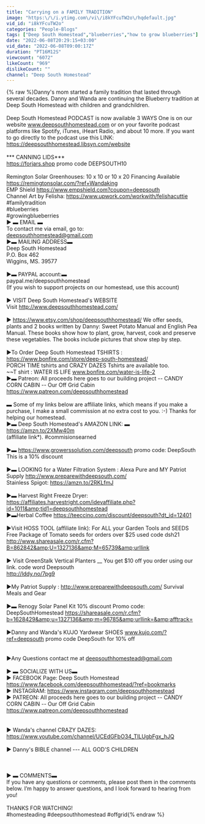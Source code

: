 ```yaml
---
title: "Carrying on a FAMILY TRADITION"
image: "https:\/\/i.ytimg.com\/vi\/i8kYFcuTW2o\/hqdefault.jpg"
vid_id: "i8kYFcuTW2o"
categories: "People-Blogs"
tags: ["Deep South Homestead","blueberries","how to grow blueberries"]
date: "2022-06-08T20:29:15+03:00"
vid_date: "2022-06-08T09:00:17Z"
duration: "PT16M12S"
viewcount: "6072"
likeCount: "969"
dislikeCount: ""
channel: "Deep South Homestead"
---
```

{% raw %}Danny's mom started a family tradition that lasted through several decades.  Danny and Wanda are continuing the Blueberry tradition at Deep South Homestead with children and grandchildren.  <br /><br />Deep South Homestead PODCAST  is now available  3 WAYS   One is on our website www.deepsouthhomestead.com or  on your favorite podcast platforms like Spotify, iTunes, iHeart Radio, and about 10 more.  If you want to go directly to the podcast use this LINK:      <a rel="nofollow" target="blank" href="https://deepsouthhomestead.libsyn.com/website">https://deepsouthhomestead.libsyn.com/website</a><br /><br />*** CANNING LIDS***  <br /><a rel="nofollow" target="blank" href="https://forjars.shop">https://forjars.shop</a>  promo code DEEPSOUTH10<br /><br />Remington Solar Greenhouses:  10 x 10  or 10 x 20  Financing Available<br /><a rel="nofollow" target="blank" href="https://remingtonsolar.com/?ref+Wandaking">https://remingtonsolar.com/?ref+Wandaking</a><br />EMP Shield   <a rel="nofollow" target="blank" href="https://www.empshield.com?coupon=deepsouth">https://www.empshield.com?coupon=deepsouth</a><br />Channel Art by Felisha:   <a rel="nofollow" target="blank" href="https://www.upwork.com/workwith/felishacuttie">https://www.upwork.com/workwith/felishacuttie</a><br />#familytradition<br />#blueberries<br />#growingblueberries<br />▶ ▬ EMAIL ▬ <br /> To contact me via email, go to: <br />deepsouthhomestead@gmail.com <br />▶▬  MAILING ADDRESS▬  <br /> Deep South Homestead<br />P.O. Box 462<br />Wiggins, MS. 39577<br /><br />▶▬  PAYPAL account:▬ <br />  paypal.me/deepsouthhomestead<br />(If you wish to support projects on our homestead, use this account)<br /><br />▶ VISIT Deep South Homestead's  WEBSITE <br /> Visit  <a rel="nofollow" target="blank" href="http://www.deepsouthhomestead.com/">http://www.deepsouthhomestead.com/</a><br /><br />▶   <a rel="nofollow" target="blank" href="https://www.etsy.com/shop/deepsouthhomestead/">https://www.etsy.com/shop/deepsouthhomestead/</a>   We offer seeds, plants and 2 books written by Danny:  Sweet Potato Manual and English Pea Manual.   These books show how to plant, grow, harvest, cook and preserve these vegetables.  The books include pictures that show step by step.<br />  <br />▶To Order  Deep South Homestead TSHIRTS :    <a rel="nofollow" target="blank" href="https://www.bonfire.com/store/deep-south-homestead/">https://www.bonfire.com/store/deep-south-homestead/</a>  <br />  PORCH TIME tshirts and CRAZY DAZES Tshirts are available too. <br />~~T shirt :   WATER IS LIFE    www.bonfire.com/water-is-life-2<br />▶▬  Patreon:  All proceeds here goes to our building project --  CANDY CORN CABIN -- Our Off Grid Cabin  <a rel="nofollow" target="blank" href="https://www.patreon.com/deepsouthhomestead">https://www.patreon.com/deepsouthhomestead</a><br /><br />▬ Some of my links below are affiliate links, which means if you make a purchase, I make a small commission at no extra cost to you. :-)   Thanks for helping our homestead. <br />▶▬  Deep South Homestead's  AMAZON LINK: ▬ <br /><a rel="nofollow" target="blank" href="https://amzn.to/2XMw40m">https://amzn.to/2XMw40m</a><br /> (affiliate link*).   #commisionsearned<br /><br />▶▬  <a rel="nofollow" target="blank" href="https://www.growerssolution.com/deepsouth">https://www.growerssolution.com/deepsouth</a>    promo code:   DeepSouth     This is a 10% discount<br /><br />▶▬ LOOKING for a Water Filtration System :   Alexa Pure  and MY Patriot Supply <a rel="nofollow" target="blank" href="http://www.preparewithdeepsouth.com/">http://www.preparewithdeepsouth.com/</a><br /> Stainless Spigot:  <a rel="nofollow" target="blank" href="https://amzn.to/2RKLfmJ">https://amzn.to/2RKLfmJ</a><br /><br />▶▬  Harvest Right Freeze Dryer:   <a rel="nofollow" target="blank" href="https://affiliates.harvestright.com/idevaffiliate.php?id=1011&amp;tid1=deepsouthhomestead">https://affiliates.harvestright.com/idevaffiliate.php?id=1011&amp;tid1=deepsouthhomestead</a> <br /> ▶▬Herbal Coffee  <a rel="nofollow" target="blank" href="https://teeccino.com/discount/deepsouth?dt_id=12401">https://teeccino.com/discount/deepsouth?dt_id=12401</a><br /><br />▶Visit  HOSS TOOL  (affiliate link):  For ALL your Garden Tools and SEEDS  Free Package of Tomato seeds for orders over $25  used code dsh21<br /><a rel="nofollow" target="blank" href="http://www.shareasale.com/r.cfm?B=862842&amp;U=1327136&amp;M=65739&amp;urllink">http://www.shareasale.com/r.cfm?B=862842&amp;U=1327136&amp;M=65739&amp;urllink</a>          <br /><br />▶ Visit   GreenStalk Vertical Planters  __ You get $10 off you order using our link.   code word  Deepsouth<br /><a rel="nofollow" target="blank" href="http://lddy.no/7pg9">http://lddy.no/7pg9</a><br /><br />▶My Patriot Supply :  <a rel="nofollow" target="blank" href="http://www.preparewithdeepsouth.com/">http://www.preparewithdeepsouth.com/</a>   Survival Meals and Gear<br /><br />▶▬ Renogy Solar Panel Kit  10% discount  Promo code:  DeepSouthHomestead <a rel="nofollow" target="blank" href="https://shareasale.com/r.cfm?b=1628429&amp;u=1327136&amp;m=96785&amp;urllink=&amp;afftrack=">https://shareasale.com/r.cfm?b=1628429&amp;u=1327136&amp;m=96785&amp;urllink=&amp;afftrack=</a><br /><br />▶Danny and Wanda's KUJO Yardwear SHOES  www.kujo.com/?ref=deepsouth promo code DeepSouth  for 10% off <br /><br /><br />▶Any Questions contact me at deepsouthhomestead@gmail.com<br /><br />▶ ▬ SOCIALIZE WITH US▬ <br />▶ FACEBOOK Page:  Deep South Homestead<br /><a rel="nofollow" target="blank" href="https://www.facebook.com/deepsouthhomestead/?ref=bookmarks">https://www.facebook.com/deepsouthhomestead/?ref=bookmarks</a><br />▶ INSTAGRAM: <a rel="nofollow" target="blank" href="https://www.instagram.com/deepsouthhomestead">https://www.instagram.com/deepsouthhomestead</a><br />▶ PATREON:  All proceeds here goes to our building project --  CANDY CORN CABIN -- Our Off Grid Cabin  <a rel="nofollow" target="blank" href="https://www.patreon.com/deepsouthhomestead">https://www.patreon.com/deepsouthhomestead</a><br /><br /><br />▶ Wanda's channel CRAZY DAZES:     <br /><a rel="nofollow" target="blank" href="https://www.youtube.com/channel/UCEdGFbO34_TILUgbFgx_hJQ">https://www.youtube.com/channel/UCEdGFbO34_TILUgbFgx_hJQ</a><br /><br />▶ Danny's BIBLE channel ---   ALL GOD'S CHILDREN<br /><br /><br /><br />▶ ▬ COMMENTS▬  <br /> If you have any questions or comments, please post them in the comments below. I’m happy to answer questions, and I look forward to hearing from you!<br /><br />THANKS FOR WATCHING! <br />#homesteading   #deepsouthhomestead  #offgrid{% endraw %}
